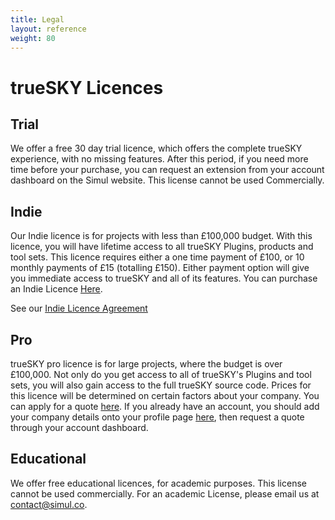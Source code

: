 ```yaml
---
title: Legal
layout: reference
weight: 80
---
```






trueSKY Licences
==============

Trial
------------
We offer a free 30 day trial licence, which offers the complete trueSKY experience, with no missing features. After this period, if you need more time before your purchase, you can request an extension from your account dashboard on the Simul website. This license cannot be used Commercially.


Indie
-------------
Our Indie licence is for projects with less than £100,000 budget. With this licence, you will have lifetime access to all trueSKY Plugins, products and tool sets. This licence requires either a one time payment of £100, or 10 monthly payments of £15 (totalling £150). Either payment option will give you immediate access to trueSKY and all of its features. You can purchase an Indie Licence [Here](https://simul.co/pricing/).

See our [Indie Licence Agreement](iula)

Pro
---------------
trueSKY pro licence is for large projects, where the budget is over £100,000. Not only do you get access to all of trueSKY's Plugins and tool sets, you will also gain access to the full trueSKY source code. Prices for this licence will be determined on certain factors about your company. You can apply for a quote [here](https://simul.co/register/pro). If you already have an account, you should add your company details onto your profile page [here](https://simul.co/account/company), then request a quote through your account dashboard. 

Educational
-------------------
We offer free educational licences, for academic purposes. This license cannot be used commercially. For an academic License, please email us at [contact@simul.co](mailto:contact@simul.co).
